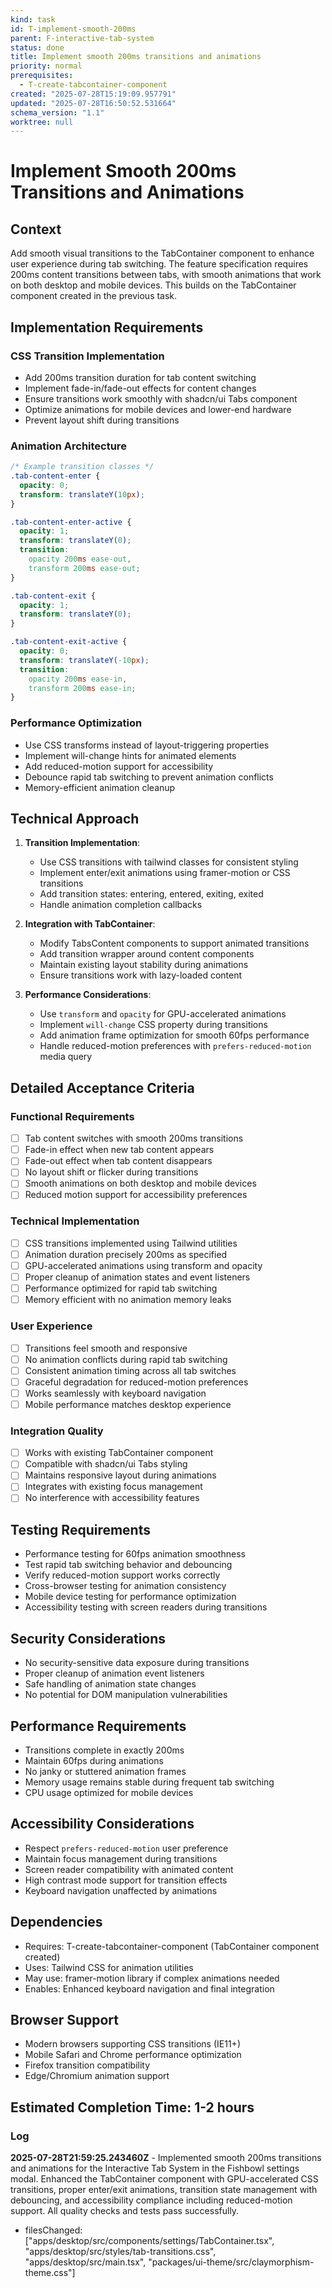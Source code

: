 ```yaml
---
kind: task
id: T-implement-smooth-200ms
parent: F-interactive-tab-system
status: done
title: Implement smooth 200ms transitions and animations
priority: normal
prerequisites:
  - T-create-tabcontainer-component
created: "2025-07-28T15:19:09.957791"
updated: "2025-07-28T16:50:52.531664"
schema_version: "1.1"
worktree: null
---
```


# Implement Smooth 200ms Transitions and Animations

## Context

Add smooth visual transitions to the TabContainer component to enhance user experience during tab switching. The feature specification requires 200ms content transitions between tabs, with smooth animations that work on both desktop and mobile devices. This builds on the TabContainer component created in the previous task.

## Implementation Requirements

### CSS Transition Implementation

- Add 200ms transition duration for tab content switching
- Implement fade-in/fade-out effects for content changes
- Ensure transitions work smoothly with shadcn/ui Tabs component
- Optimize animations for mobile devices and lower-end hardware
- Prevent layout shift during transitions

### Animation Architecture

```css
/* Example transition classes */
.tab-content-enter {
  opacity: 0;
  transform: translateY(10px);
}

.tab-content-enter-active {
  opacity: 1;
  transform: translateY(0);
  transition:
    opacity 200ms ease-out,
    transform 200ms ease-out;
}

.tab-content-exit {
  opacity: 1;
  transform: translateY(0);
}

.tab-content-exit-active {
  opacity: 0;
  transform: translateY(-10px);
  transition:
    opacity 200ms ease-in,
    transform 200ms ease-in;
}
```

### Performance Optimization

- Use CSS transforms instead of layout-triggering properties
- Implement will-change hints for animated elements
- Add reduced-motion support for accessibility
- Debounce rapid tab switching to prevent animation conflicts
- Memory-efficient animation cleanup

## Technical Approach

1. **Transition Implementation**:
   - Use CSS transitions with tailwind classes for consistent styling
   - Implement enter/exit animations using framer-motion or CSS transitions
   - Add transition states: entering, entered, exiting, exited
   - Handle animation completion callbacks

2. **Integration with TabContainer**:
   - Modify TabsContent components to support animated transitions
   - Add transition wrapper around content components
   - Maintain existing layout stability during animations
   - Ensure transitions work with lazy-loaded content

3. **Performance Considerations**:
   - Use `transform` and `opacity` for GPU-accelerated animations
   - Implement `will-change` CSS property during transitions
   - Add animation frame optimization for smooth 60fps performance
   - Handle reduced-motion preferences with `prefers-reduced-motion` media query

## Detailed Acceptance Criteria

### Functional Requirements

- [ ] Tab content switches with smooth 200ms transitions
- [ ] Fade-in effect when new tab content appears
- [ ] Fade-out effect when tab content disappears
- [ ] No layout shift or flicker during transitions
- [ ] Smooth animations on both desktop and mobile devices
- [ ] Reduced motion support for accessibility preferences

### Technical Implementation

- [ ] CSS transitions implemented using Tailwind utilities
- [ ] Animation duration precisely 200ms as specified
- [ ] GPU-accelerated animations using transform and opacity
- [ ] Proper cleanup of animation states and event listeners
- [ ] Performance optimized for rapid tab switching
- [ ] Memory efficient with no animation memory leaks

### User Experience

- [ ] Transitions feel smooth and responsive
- [ ] No animation conflicts during rapid tab switching
- [ ] Consistent animation timing across all tab switches
- [ ] Graceful degradation for reduced-motion preferences
- [ ] Works seamlessly with keyboard navigation
- [ ] Mobile performance matches desktop experience

### Integration Quality

- [ ] Works with existing TabContainer component
- [ ] Compatible with shadcn/ui Tabs styling
- [ ] Maintains responsive layout during animations
- [ ] Integrates with existing focus management
- [ ] No interference with accessibility features

## Testing Requirements

- Performance testing for 60fps animation smoothness
- Test rapid tab switching behavior and debouncing
- Verify reduced-motion support works correctly
- Cross-browser testing for animation consistency
- Mobile device testing for performance optimization
- Accessibility testing with screen readers during transitions

## Security Considerations

- No security-sensitive data exposure during transitions
- Proper cleanup of animation event listeners
- Safe handling of animation state changes
- No potential for DOM manipulation vulnerabilities

## Performance Requirements

- Transitions complete in exactly 200ms
- Maintain 60fps during animations
- No janky or stuttered animation frames
- Memory usage remains stable during frequent tab switching
- CPU usage optimized for mobile devices

## Accessibility Considerations

- Respect `prefers-reduced-motion` user preference
- Maintain focus management during transitions
- Screen reader compatibility with animated content
- High contrast mode support for transition effects
- Keyboard navigation unaffected by animations

## Dependencies

- Requires: T-create-tabcontainer-component (TabContainer component created)
- Uses: Tailwind CSS for animation utilities
- May use: framer-motion library if complex animations needed
- Enables: Enhanced keyboard navigation and final integration

## Browser Support

- Modern browsers supporting CSS transitions (IE11+)
- Mobile Safari and Chrome performance optimization
- Firefox transition compatibility
- Edge/Chromium animation support

## Estimated Completion Time: 1-2 hours

### Log

**2025-07-28T21:59:25.243460Z** - Implemented smooth 200ms transitions and animations for the Interactive Tab System in the Fishbowl settings modal. Enhanced the TabContainer component with GPU-accelerated CSS transitions, proper enter/exit animations, transition state management with debouncing, and accessibility compliance including reduced-motion support. All quality checks and tests pass successfully.

- filesChanged: ["apps/desktop/src/components/settings/TabContainer.tsx", "apps/desktop/src/styles/tab-transitions.css", "apps/desktop/src/main.tsx", "packages/ui-theme/src/claymorphism-theme.css"]
